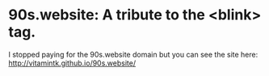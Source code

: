 # 90s.website: A tribute to the \<blink> tag.

I stopped paying for the 90s.website domain but you can see the site here: http://vitamintk.github.io/90s.website/
